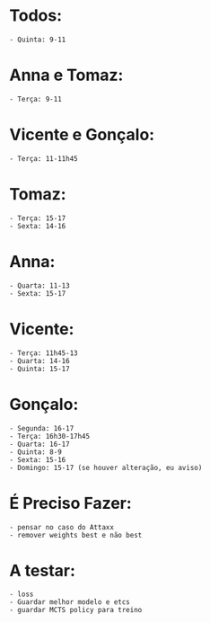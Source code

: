 # Todos:

    - Quinta: 9-11

# Anna e Tomaz:

    - Terça: 9-11

# Vicente e Gonçalo:

    - Terça: 11-11h45

# Tomaz:

    - Terça: 15-17
    - Sexta: 14-16 

# Anna:

    - Quarta: 11-13
    - Sexta: 15-17

# Vicente:

    - Terça: 11h45-13
    - Quarta: 14-16
    - Quinta: 15-17

# Gonçalo:

    - Segunda: 16-17
    - Terça: 16h30-17h45
    - Quarta: 16-17
    - Quinta: 8-9
    - Sexta: 15-16
    - Domingo: 15-17 (se houver alteração, eu aviso)



# É Preciso Fazer:
    - pensar no caso do Attaxx
    - remover weights best e não best


# A testar:
    - loss
    - Guardar melhor modelo e etcs
    - guardar MCTS policy para treino